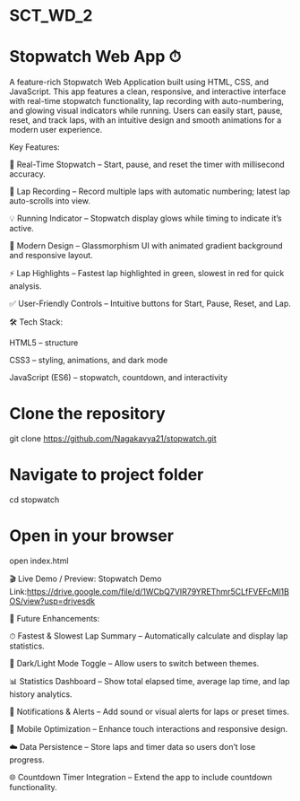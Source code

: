 # SCT_WD_2 
# Stopwatch Web App ⏱

A feature-rich Stopwatch Web Application built using HTML, CSS, and JavaScript. This app features a clean, responsive, and interactive interface with real-time stopwatch functionality, lap recording with auto-numbering, and glowing visual indicators while running. Users can easily start, pause, reset, and track laps, with an intuitive design and smooth animations for a modern user experience.

Key Features:

🏁 Real-Time Stopwatch – Start, pause, and reset the timer with millisecond accuracy.

📝 Lap Recording – Record multiple laps with automatic numbering; latest lap auto-scrolls into view.

💡 Running Indicator – Stopwatch display glows while timing to indicate it’s active.

🎨 Modern Design – Glassmorphism UI with animated gradient background and responsive layout.

⚡ Lap Highlights – Fastest lap highlighted in green, slowest in red for quick analysis.

✅ User-Friendly Controls – Intuitive buttons for Start, Pause, Reset, and Lap.

🛠 Tech Stack:

HTML5 – structure

CSS3 – styling, animations, and dark mode

JavaScript (ES6) – stopwatch, countdown, and interactivity
 

# Clone the repository
git clone https://github.com/Nagakavya21/stopwatch.git

# Navigate to project folder
cd stopwatch

# Open in your browser
open index.html


🎬 Live Demo / Preview:
Stopwatch Demo Link:https://drive.google.com/file/d/1WCbQ7VIR79YREThmr5CLfFVEFcMl1BOS/view?usp=drivesdk

🎯 Future Enhancements:

⏱ Fastest & Slowest Lap Summary – Automatically calculate and display lap statistics.

🌙 Dark/Light Mode Toggle – Allow users to switch between themes.

📊 Statistics Dashboard – Show total elapsed time, average lap time, and lap history analytics.

🔔 Notifications & Alerts – Add sound or visual alerts for laps or preset times.

📱 Mobile Optimization – Enhance touch interactions and responsive design.

☁️ Data Persistence – Store laps and timer data so users don’t lose progress.

🌐 Countdown Timer Integration – Extend the app to include countdown functionality.
